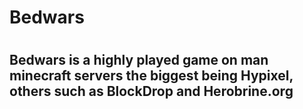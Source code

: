 <h1> Bedwars <h1/>
<h2> Bedwars is a highly played game on man minecraft servers the biggest being Hypixel, others such as BlockDrop and Herobrine.org <h2/>



